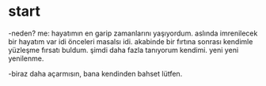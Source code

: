 # start
-neden?
me: hayatımın en garip zamanlarını yaşıyordum. aslında imrenilecek bir hayatım var idi önceleri masalsı idi.
akabinde bir fırtına sonrası kendimle yüzleşme fırsatı buldum. şimdi daha fazla tanıyorum kendimi. yeni yeni yenilenme.

-biraz daha açarmısın, bana kendinden bahset lütfen.

